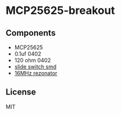 # MCP25625-breakout

## Components

- MCP25625
- 0.1uf 0402
- 120 ohm 0402
- [slide switch smd](https://akizukidenshi.com/catalog/g/gP-13989/)
- [16MHz rezonator](https://akizukidenshi.com/catalog/g/gP-14562/)

## License

MIT
